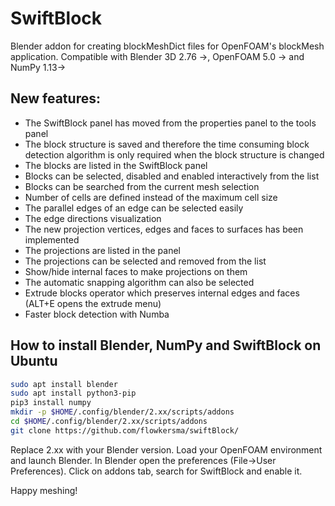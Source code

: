 # SwiftBlock
Blender addon for creating blockMeshDict files for OpenFOAM's blockMesh application. Compatible with Blender 3D 2.76 ->, OpenFOAM 5.0 -> and NumPy 1.13->

## New features:
* The SwiftBlock panel has moved from the properties panel to the tools panel
* The block structure is saved and therefore the time consuming block detection algorithm is only required when the block structure is changed
* The blocks are listed in the SwiftBlock panel
* Blocks can be selected, disabled and enabled interactively from the list
* Blocks can be searched from the current mesh selection
* Number of cells are defined instead of the maximum cell size
* The parallel edges of an edge can be selected easily
* The edge directions visualization
* The new projection vertices, edges and faces to surfaces has been implemented
* The projections are listed in the panel
* The projections can be selected and removed from the list
* Show/hide internal faces to make projections on them
* The automatic snapping algorithm can also be selected
* Extrude blocks operator which preserves internal edges and faces (ALT+E opens the extrude menu)
* Faster block detection with Numba

## How to install Blender, NumPy and SwiftBlock on Ubuntu
```bash
sudo apt install blender
sudo apt install python3-pip
pip3 install numpy
mkdir -p $HOME/.config/blender/2.xx/scripts/addons
cd $HOME/.config/blender/2.xx/scripts/addons
git clone https://github.com/flowkersma/swiftBlock/
```
Replace 2.xx with your Blender version. Load your OpenFOAM environment and launch Blender. In Blender open the preferences (File->User Preferences). Click on addons tab, search for SwiftBlock and enable it. 

Happy meshing!
